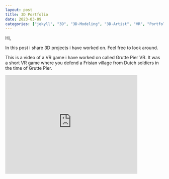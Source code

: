 ```yaml
---
layout: post
title: 3D Portfolio
date: 2023-03-09
categories: ["jekyll", "3D", "3D-Modeling", "3D-Artist", "VR", "Portfolio",]
---
```


Hi,

In this post i share 3D projects i have worked on. Feel free to look around.

This is a video of a VR game i have worked on called Grutte Pier VR. It was a short VR game where you defend a Frisian village from Dutch soldiers in the time of Grutte Pier.
<iframe width="420" height="315" src="https://drive.google.com/file/d/17ItH--G87CF7VXKjYJ-AAdDV-fmvzGRp/view?usp=sharing" frameborder="0" allowfullscreen></iframe>

